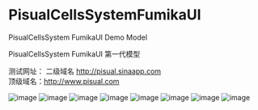 PisualCellsSystemFumikaUI
=========================

PisualCellsSystem FumikaUI Demo Model

PisualCellsSystem FumikaUI 第一代模型

测试网址：
二级域名 http://pisual.sinaapp.com  
顶级域名：http://www.pisual.com

![image](https://github.com/pisual/PisualCellsSystemFumikaUI/blob/master/Images/1.png)
![image](https://github.com/pisual/PisualCellsSystemFumikaUI/blob/master/Images/2.png)
![image](https://github.com/pisual/PisualCellsSystemFumikaUI/blob/master/Images/3.png)
![image](https://github.com/pisual/PisualCellsSystemFumikaUI/blob/master/Images/4.png)
![image](https://github.com/pisual/PisualCellsSystemFumikaUI/blob/master/Images/5.png)
![image](https://github.com/pisual/PisualCellsSystemFumikaUI/blob/master/Images/6.png)
![image](https://github.com/pisual/PisualCellsSystemFumikaUI/blob/master/Images/7.png)
![image](https://github.com/pisual/PisualCellsSystemFumikaUI/blob/master/Images/8.png)
